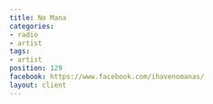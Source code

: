 ```yaml
---
title: No Mana
categories:
- radio
- artist
tags:
- artist
position: 129
facebook: https://www.facebook.com/ihavenomanas/
layout: client
---
```


